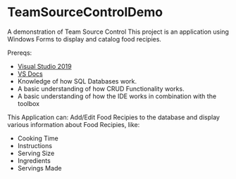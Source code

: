 # TeamSourceControlDemo
A demonstration of Team Source Control
This project is an application using Windows Forms to display and catalog food recipies.

Prereqs:
- [Visual Studio 2019](https://visualstudio.microsoft.com/downloads/)
- [VS Docs](https://docs.microsoft.com/en-us/visualstudio/get-started/visual-studio-ide?view=vs-2019)
- Knowledge of how SQL Databases work.
- A basic understanding of how CRUD Functionality works.
- A basic understanding of how the IDE works in combination
with the toolbox

This Application can:
Add/Edit Food Recipies to the database and
display various information about Food Recipies, like:

- Cooking Time
- Instructions
- Serving Size
- Ingredients
- Servings Made
